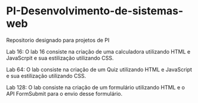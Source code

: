 # PI-Desenvolvimento-de-sistemas-web
Repositorio designado para projetos de PI


Lab 16:
  O lab 16 consiste na criação de uma calculadora utilizando HTML e JavaScrpit e sua estilização utilizando CSS.

Lab 64:
  O lab consiste na criação de um Quiz utilizando HTML e JavaScript e sua estilização utilizando CSS.

Lab 128:
  O lab consiste na criação de um formulário utilizando HTML e o API FormSubmit para o envio desse formulário.
